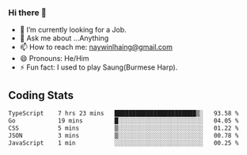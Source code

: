 ### Hi there 👋

- 🔭 I’m currently looking for a Job.
- 💬 Ask me about ...Anything
- 📫 How to reach me: naywinlhaing@gmail.com
- 😄 Pronouns: He/Him
- ⚡ Fun fact: I used to play Saung(Burmese Harp).


## Coding Stats
<!--START_SECTION:waka-->

```txt
TypeScript    7 hrs 23 mins   ███████████████████████▒░   93.58 %
Go            19 mins         █░░░░░░░░░░░░░░░░░░░░░░░░   04.05 %
CSS           5 mins          ▒░░░░░░░░░░░░░░░░░░░░░░░░   01.22 %
JSON          3 mins          ▒░░░░░░░░░░░░░░░░░░░░░░░░   00.78 %
JavaScript    1 min           ░░░░░░░░░░░░░░░░░░░░░░░░░   00.25 %
```

<!--END_SECTION:waka-->
